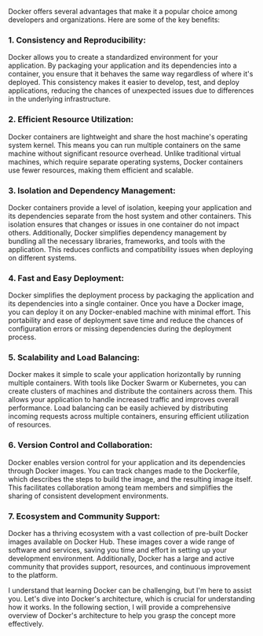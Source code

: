 
[//]: # (Advantages Of Using Docker)

Docker offers several advantages that make it a popular choice among developers and organizations. Here are some of the key benefits:

### 1. Consistency and Reproducibility: 
Docker allows you to create a standardized environment for your application. By packaging your application and its dependencies into a container, you ensure that it behaves the same way regardless of where it's deployed. This consistency makes it easier to develop, test, and deploy applications, reducing the chances of unexpected issues due to differences in the underlying infrastructure.

### 2.	Efficient Resource Utilization: 
Docker containers are lightweight and share the host machine's operating system kernel. This means you can run multiple containers on the same machine without significant resource overhead. Unlike traditional virtual machines, which require separate operating systems, Docker containers use fewer resources, making them efficient and scalable.

### 3.	Isolation and Dependency Management: 
Docker containers provide a level of isolation, keeping your application and its dependencies separate from the host system and other containers. This isolation ensures that changes or issues in one container do not impact others. Additionally, Docker simplifies dependency management by bundling all the necessary libraries, frameworks, and tools with the application. This reduces conflicts and compatibility issues when deploying on different systems.

### 4.	Fast and Easy Deployment: 
Docker simplifies the deployment process by packaging the application and its dependencies into a single container. Once you have a Docker image, you can deploy it on any Docker-enabled machine with minimal effort. This portability and ease of deployment save time and reduce the chances of configuration errors or missing dependencies during the deployment process.

### 5.	Scalability and Load Balancing: 
Docker makes it simple to scale your application horizontally by running multiple containers. With tools like Docker Swarm or Kubernetes, you can create clusters of machines and distribute the containers across them. This allows your application to handle increased traffic and improves overall performance. Load balancing can be easily achieved by distributing incoming requests across multiple containers, ensuring efficient utilization of resources.

### 6.	Version Control and Collaboration: 
Docker enables version control for your application and its dependencies through Docker images. You can track changes made to the Dockerfile, which describes the steps to build the image, and the resulting image itself. This facilitates collaboration among team members and simplifies the sharing of consistent development environments.

### 7.	Ecosystem and Community Support: 
Docker has a thriving ecosystem with a vast collection of pre-built Docker images available on Docker Hub. These images cover a wide range of software and services, saving you time and effort in setting up your development environment. Additionally, Docker has a large and active community that provides support, resources, and continuous improvement to the platform.

I understand that learning Docker can be challenging, but I'm here to assist you. Let's dive into Docker's architecture, which is crucial for understanding how it works. In the following section, I will provide a comprehensive overview of Docker's architecture to help you grasp the concept more effectively.